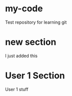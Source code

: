 # my-code
Test repository for learning git

# new section
I just added this

# User 1 Section
User 1 stuff
